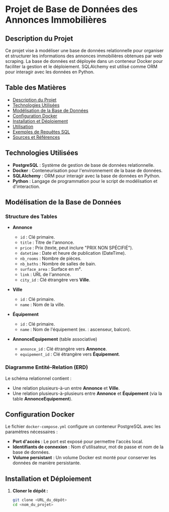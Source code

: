 # Projet de Base de Données des Annonces Immobilières

## Description du Projet
Ce projet vise à modéliser une base de données relationnelle pour organiser et structurer les informations des annonces immobilières obtenues par web scraping. La base de données est déployée dans un conteneur Docker pour faciliter la gestion et le déploiement. SQLAlchemy est utilisé comme ORM pour interagir avec les données en Python.

## Table des Matières
- [Description du Projet](#description-du-projet)
- [Technologies Utilisées](#technologies-utilisées)
- [Modélisation de la Base de Données](#modélisation-de-la-base-de-données)
- [Configuration Docker](#configuration-docker)
- [Installation et Déploiement](#installation-et-déploiement)
- [Utilisation](#utilisation)
- [Exemples de Requêtes SQL](#exemples-de-requêtes-sql)
- [Sources et Références](#sources-et-références)

## Technologies Utilisées
- **PostgreSQL** : Système de gestion de base de données relationnelle.
- **Docker** : Conteneurisation pour l'environnement de la base de données.
- **SQLAlchemy** : ORM pour interagir avec la base de données en Python.
- **Python** : Langage de programmation pour le script de modélisation et d'interaction.

## Modélisation de la Base de Données
### Structure des Tables
- **Annonce**
  - `id` : Clé primaire.
  - `title` : Titre de l'annonce.
  - `price` : Prix (texte, peut inclure "PRIX NON SPÉCIFIÉ").
  - `datetime` : Date et heure de publication (DateTime).
  - `nb_rooms` : Nombre de pièces.
  - `nb_baths` : Nombre de salles de bain.
  - `surface_area` : Surface en m².
  - `link` : URL de l'annonce.
  - `city_id` : Clé étrangère vers **Ville**.

- **Ville**
  - `id` : Clé primaire.
  - `name` : Nom de la ville.

- **Équipement**
  - `id` : Clé primaire.
  - `name` : Nom de l'équipement (ex. : ascenseur, balcon).

- **AnnonceEquipement** (table associative)
  - `annonce_id` : Clé étrangère vers **Annonce**.
  - `equipement_id` : Clé étrangère vers **Équipement**.

### Diagramme Entité-Relation (ERD)
Le schéma relationnel contient :
- Une relation plusieurs-à-un entre **Annonce** et **Ville**.
- Une relation plusieurs-à-plusieurs entre **Annonce** et **Équipement** (via la table **AnnonceEquipement**).

## Configuration Docker
Le fichier `docker-compose.yml` configure un conteneur PostgreSQL avec les paramètres nécessaires :
- **Port d'accès** : Le port est exposé pour permettre l'accès local.
- **Identifiants de connexion** : Nom d'utilisateur, mot de passe et nom de la base de données.
- **Volume persistant** : Un volume Docker est monté pour conserver les données de manière persistante.

## Installation et Déploiement
1. **Cloner le dépôt :**
   ```bash
   git clone <URL_du_dépôt>
   cd <nom_du_projet>
